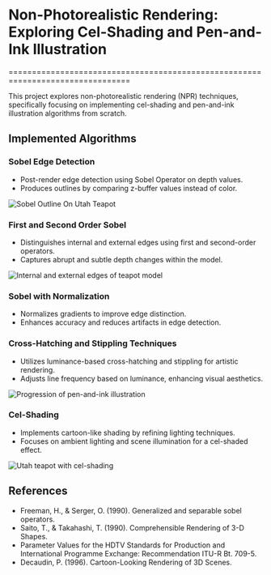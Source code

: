 # Non-Photorealistic Rendering: Exploring Cel-Shading and Pen-and-Ink Illustration
================================================================================

This project explores non-photorealistic rendering (NPR) techniques, specifically focusing on implementing cel-shading and pen-and-ink illustration algorithms from scratch.

Implemented Algorithms
----------------------

### Sobel Edge Detection

*   Post-render edge detection using Sobel Operator on depth values.
*   Produces outlines by comparing z-buffer values instead of color.

![Sobel Outline On Utah Teapot](images/output.jpg)

### First and Second Order Sobel

*   Distinguishes internal and external edges using first and second-order operators.
*   Captures abrupt and subtle depth changes within the model.

![Internal and external edges of teapot model](images/edges.png)

### Sobel with Normalization

*   Normalizes gradients to improve edge distinction.
*   Enhances accuracy and reduces artifacts in edge detection.

### Cross-Hatching and Stippling Techniques

*   Utilizes luminance-based cross-hatching and stippling for artistic rendering.
*   Adjusts line frequency based on luminance, enhancing visual aesthetics.

![Progression of pen-and-ink illustration](images/progression.png)

### Cel-Shading

*   Implements cartoon-like shading by refining lighting techniques.
*   Focuses on ambient lighting and scene illumination for a cel-shaded effect.

![Utah teapot with cel-shading](images/teapot-cel-shading.png)

References
----------

*   Freeman, H., & Serger, O. (1990). Generalized and separable sobel operators.
*   Saito, T., & Takahashi, T. (1990). Comprehensible Rendering of 3-D Shapes.
*   Parameter Values for the HDTV Standards for Production and International Programme Exchange: Recommendation ITU-R Bt. 709-5.
*   Decaudin, P. (1996). Cartoon-Looking Rendering of 3D Scenes.
